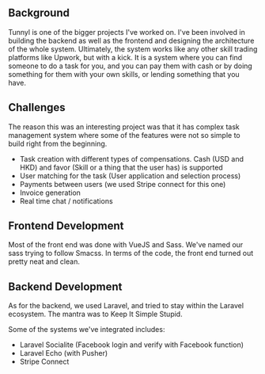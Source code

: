 ## Background
Tunnyl is one of the bigger projects I've worked on. I've been involved in building the backend as well as the frontend and designing the architecture of the whole system. Ultimately, the system works like any other skill trading platforms like Upwork, but with a kick. It is a system where you can find someone to do a task for you, and you can pay them with cash or by doing something for them with your own skills, or lending something that you have.


## Challenges
The reason this was an interesting project was that it has complex task management system where some of the features were not so simple to build right from the beginning. 

* Task creation with different types of compensations. Cash (USD and HKD) and favor (Skill or a thing that the user has) is supported
* User matching for the task (User application and selection process)
* Payments between users (we used Stripe connect for this one)
* Invoice generation
* Real time chat / notifications

## Frontend Development
Most of the front end was done with VueJS and Sass. We've named our sass trying to follow Smacss. In terms of the code, the front end turned out pretty neat and clean. 

## Backend Development
As for the backend, we used Laravel, and tried to stay within the Laravel ecosystem. The mantra was to Keep It Simple Stupid. 

Some of the systems we've integrated includes: 
* Laravel Socialite (Facebook login and verify with Facebook function)
* Laravel Echo (with Pusher)
* Stripe Connect
